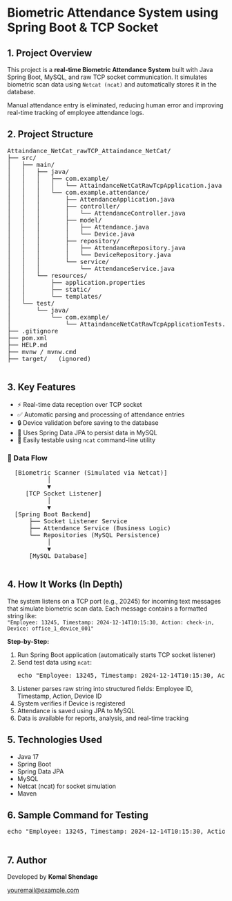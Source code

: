 <!DOCTYPE html>
<html lang="en">
<head>
  <meta charset="UTF-8">
  <title>Biometric Attendance System – Spring Boot & TCP Socket</title>
</head>
<body>

  <h1>Biometric Attendance System using Spring Boot & TCP Socket</h1>

  <h2>1. Project Overview</h2>
  <p>
    This project is a <strong>real-time Biometric Attendance System</strong> built with Java Spring Boot, MySQL, and raw TCP socket communication.
    It simulates biometric scan data using <code>Netcat (ncat)</code> and automatically stores it in the database.
  </p>
  <p>
    Manual attendance entry is eliminated, reducing human error and improving real-time tracking of employee attendance logs.
  </p>

  <h2>2. Project Structure</h2>
  <pre>
Attaindance_NetCat_rawTCP_Attaindance_NetCat/
├── src/
│   ├── main/
│   │   ├── java/
│   │   │   ├── com.example/
│   │   │   │   └── AttaindanceNetCatRawTcpApplication.java
│   │   │   └── com.example.attendance/
│   │   │       ├── AttendanceApplication.java
│   │   │       ├── controller/
│   │   │       │   └── AttendanceController.java
│   │   │       ├── model/
│   │   │       │   ├── Attendance.java
│   │   │       │   └── Device.java
│   │   │       ├── repository/
│   │   │       │   ├── AttendanceRepository.java
│   │   │       │   └── DeviceRepository.java
│   │   │       └── service/
│   │   │           └── AttendanceService.java
│   │   └── resources/
│   │       ├── application.properties
│   │       ├── static/
│   │       └── templates/
│   └── test/
│       └── java/
│           └── com.example/
│               └── AttaindanceNetCatRawTcpApplicationTests.java
├── .gitignore
├── pom.xml
├── HELP.md
├── mvnw / mvnw.cmd
├── target/   (ignored)
  </pre>

  <h2>3. Key Features</h2>
  <ul>
    <li>⚡ Real-time data reception over TCP socket</li>
    <li>✅ Automatic parsing and processing of attendance entries</li>
    <li>🔒 Device validation before saving to the database</li>
    <li>💾 Uses Spring Data JPA to persist data in MySQL</li>
    <li>🧪 Easily testable using <code>ncat</code> command-line utility</li>
  </ul>

  <h3>📡 Data Flow</h3>
  <pre>
  [Biometric Scanner (Simulated via Netcat)] 
           │
           ▼
     [TCP Socket Listener]
           │
           ▼
  [Spring Boot Backend]
      ├── Socket Listener Service
      ├── Attendance Service (Business Logic)
      └── Repositories (MySQL Persistence)
           │
           ▼
      [MySQL Database]
  </pre>

  <h2>4. How It Works (In Depth)</h2>
  <p>
    The system listens on a TCP port (e.g., 20245) for incoming text messages that simulate biometric scan data.
    Each message contains a formatted string like:<br>
    <code>"Employee: 13245, Timestamp: 2024-12-14T10:15:30, Action: check-in, Device: office_1_device_001"</code>
  </p>

  <p><strong>Step-by-Step:</strong></p>
  <ol>
    <li>Run Spring Boot application (automatically starts TCP socket listener)</li>
    <li>Send test data using <code>ncat</code>:
      <pre>echo "Employee: 13245, Timestamp: 2024-12-14T10:15:30, Action: check-in, Device: office_1_device_001" | ncat 127.0.0.1 20245</pre>
    </li>
    <li>Listener parses raw string into structured fields: Employee ID, Timestamp, Action, Device ID</li>
    <li>System verifies if Device is registered</li>
    <li>Attendance is saved using JPA to MySQL</li>
    <li>Data is available for reports, analysis, and real-time tracking</li>
  </ol>

  <h2>5. Technologies Used</h2>
  <ul>
    <li>Java 17</li>
    <li>Spring Boot</li>
    <li>Spring Data JPA</li>
    <li>MySQL</li>
    <li>Netcat (ncat) for socket simulation</li>
    <li>Maven</li>
  </ul>

  <h2>6. Sample Command for Testing</h2>
  <pre>
echo "Employee: 13245, Timestamp: 2024-12-14T10:15:30, Action: check-in, Device: office_1_device_001" | ncat 127.0.0.1 20245
  </pre>

  <h2>7. Author</h2>
  <p>Developed by <strong>Komal Shendage</strong></p>
  <p><a href="mailto:youremail@example.com">youremail@example.com</a></p>

</body>
</html>
